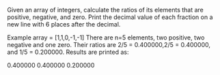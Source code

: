 Given an array of integers, calculate the ratios of its elements that are positive, negative, and zero. Print the decimal value of each fraction on a new line with 6 places after the decimal.

Example
array = [1,1,0,-1,-1]
There are n=5 elements, two positive, two negative and one zero. Their ratios are 2/5 = 0.400000,2/5 = 0.400000, and 1/5 = 0.200000. Results are printed as:

0.400000
0.400000
0.200000
